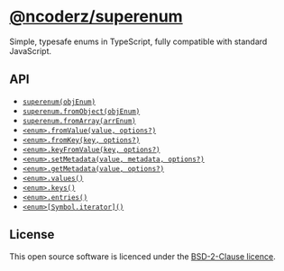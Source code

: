[@ncoderz/superenum](../README.md)
================

Simple, typesafe enums in TypeScript, fully compatible with standard JavaScript.



## API

- [`superenum(objEnum)`](./interfaces/Superenum.md)
- [`superenum.fromObject(objEnum)`](./interfaces/Superenum.md#fromobject)
- [`superenum.fromArray(arrEnum)`](./interfaces/Superenum.md#fromarray)
- [`<enum>.fromValue(value, options?)`](./interfaces/EnumExtensions.md#fromvalue)
- [`<enum>.fromKey(key, options?)`](./interfaces/EnumExtensions.md#fromkey)
- [`<enum>.keyFromValue(key, options?)`](./interfaces/EnumExtensions.md#keyfromvalue)
- [`<enum>.setMetadata(value, metadata, options?)`](./interfaces/EnumExtensions.md#setmetadata)
- [`<enum>.getMetadata(value, options?)`](./interfaces/EnumExtensions.md#getmetadata)
- [`<enum>.values()`](./interfaces/EnumExtensions.md#values)
- [`<enum>.keys()`](./interfaces/EnumExtensions.md#keys)
- [`<enum>.entries()`](./interfaces/EnumExtensions.md#entries)
- [`<enum>[Symbol.iterator]()`](./interfaces/EnumExtensions.md#fromvalue)

## License

This open source software is licenced under the [BSD-2-Clause licence](https://opensource.org/licenses/BSD-2-Clause).
